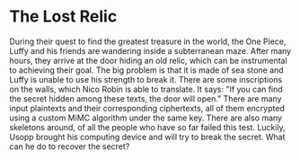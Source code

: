 # The Lost Relic

During their quest to find the greatest treasure in the world, the One Piece, Luffy and his friends are wandering inside a subterranean maze. After many hours, they arrive at the door hiding an old relic, which can be instrumental to achieving their goal. The big problem is that it is made of sea stone and Luffy is unable to use his strength to break it. There are some inscriptions on the walls, which Nico Robin is able to translate.
It says:
"If you can find the secret hidden among these texts, the door will open."
There are many input plaintexts and their corresponding ciphertexts, all of them encrypted using a custom MiMC algorithm under the same key. There are also many skeletons around, of all the people who have so far failed this test. Luckily, Usopp brought his computing device and will try to break the secret. What can he do to recover the secret?
